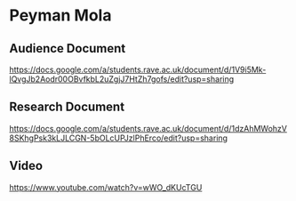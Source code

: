 # Peyman Mola

## Audience Document
https://docs.google.com/a/students.rave.ac.uk/document/d/1V9i5Mk-lQvgJb2Aodr00OBvfkbL2uZgjJ7HtZh7gofs/edit?usp=sharing

## Research Document
https://docs.google.com/a/students.rave.ac.uk/document/d/1dzAhMWohzV8SKhgPsk3kLJLCGN-5bOLcUPJzlPhErco/edit?usp=sharing

## Video
https://www.youtube.com/watch?v=wWO_dKUcTGU


